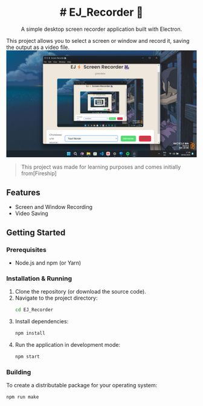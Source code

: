 <h1 align="center"># EJ_Recorder 🎥</h1>

<p align="center">
 A simple desktop screen recorder application built with Electron.

This project allows you to select a screen or window and record it, saving the output as a video file.
  <img src=".github/image/image.png" alt="screenshot" />
</p>

> This project was made for learning purposes and comes initially from[Fireship]
## Features

*   Screen and Window Recording
*   Video Saving

## Getting Started

### Prerequisites

*   Node.js and npm (or Yarn)

### Installation & Running

1.  Clone the repository (or download the source code).
2.  Navigate to the project directory:
    ```bash
    cd EJ_Recorder
    ```
3.  Install dependencies:
    ```bash
    npm install
    ```
4.  Run the application in development mode:
    ```bash
    npm start
    ```

### Building

To create a distributable package for your operating system:

```bash
npm run make